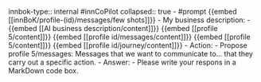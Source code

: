 innbok-type:: internal
#innCoPilot
collapsed:: true
	- #prompt {{embed [[innBoK/profile-(id)/messages/few shots]]}}
		- My business description:
		- {{embed [[AI business description/content]]}} {{embed [[profile 5/content]]}} {{embed [[profile id/messages/content]]}} {{embed [[profile 5/content]]}} {{embed [[profile id/journey/content]]}}
		- Action:
		- Propose profile 5/messages: Messages that we want to communicate to... that they carry out a specific action.
		- Answer:
		- Please write your respons in a MarkDown code box.




